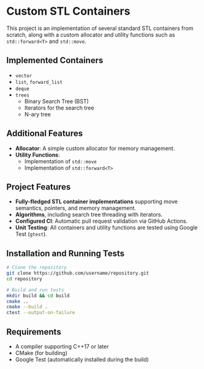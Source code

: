 # Custom STL Containers

This project is an implementation of several standard STL containers from scratch, along with a custom allocator and utility functions such as `std::forward<T>` and `std::move`.

## Implemented Containers

- `vector`
- `list`, `forward_list`
- `deque`
- `trees`
  - Binary Search Tree (BST)
  - Iterators for the search tree
  - N-ary tree

## Additional Features

- **Allocator**: A simple custom allocator for memory management.
- **Utility Functions**:
  - Implementation of `std::move`
  - Implementation of `std::forward<T>`

## Project Features

- **Fully-fledged STL container implementations** supporting move semantics, pointers, and memory management.
- **Algorithms**, including search tree threading with iterators.
- **Configured CI**: Automatic pull request validation via GitHub Actions.
- **Unit Testing**: All containers and utility functions are tested using Google Test (`gtest`).

## Installation and Running Tests

```sh
# Clone the repository
git clone https://github.com/username/repository.git
cd repository

# Build and run tests
mkdir build && cd build
cmake ..
cmake --build .
ctest --output-on-failure
```

## Requirements
- A compiler supporting C++17 or later
- CMake (for building)
- Google Test (automatically installed during the build)

